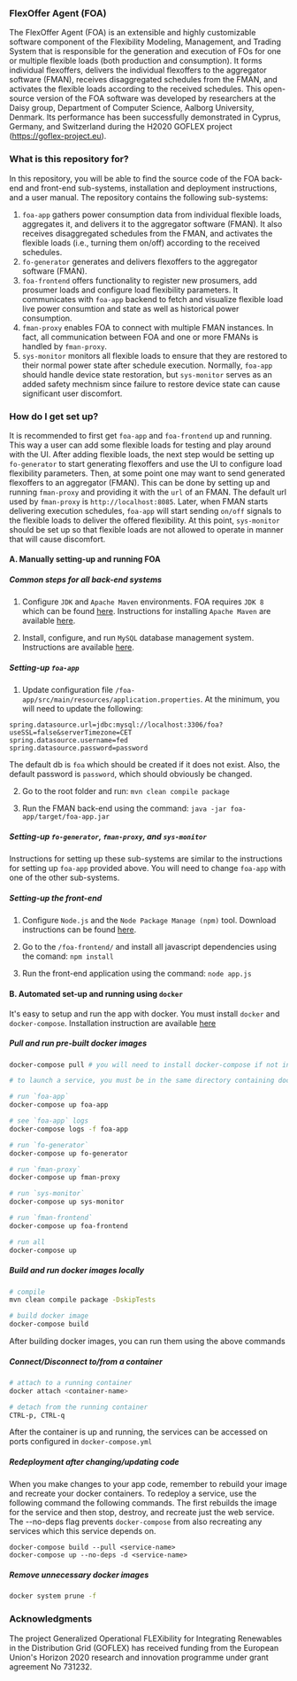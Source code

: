 ### FlexOffer Agent (FOA)

The FlexOffer Agent (FOA) is an extensible and highly customizable software component of the Flexibility Modeling, Management, and Trading System that is responsible for the generation and execution of FOs for one or multiple flexible loads (both production and consumption). It forms individual flexoffers, delivers the individual flexoffers to the aggregator software (FMAN), receives disaggregated schedules from the FMAN, and activates the flexible loads according to the received schedules. This open-source version of the FOA software was developed by researchers at the Daisy group, Department of Computer Science, Aalborg University, Denmark. Its performance has been successfully demonstrated in Cyprus, Germany, and Switzerland during the H2020 GOFLEX project (https://goflex-project.eu).

### What is this repository for? ###

In this repository, you will be able to find the source code of the FOA back-end and front-end sub-systems, installation and deployment instructions, 
and a user manual. The repository contains the following sub-systems:

 1. `foa-app` gathers power consumption data from individual flexible loads, aggregates it, and delivers it to the aggregator software (FMAN). It also receives disaggregated schedules from the FMAN, and activates the flexible loads (i.e., turning them on/off) according to the received schedules. 
 2. `fo-generator` generates and delivers flexoffers to the aggregator software (FMAN). 
 3. `foa-frontend` offers functionality to register new prosumers, add prosumer loads and configure load flexibility parameters. It communicates with `foa-app` backend to fetch and visualize flexible load live power consumtion and state as well as historical power consumption. 
 4. `fman-proxy` enables FOA to connect with multiple FMAN instances. In fact, all communication between FOA and one or more FMANs is handled by `fman-proxy`.
 5. `sys-monitor` monitors all flexible loads to ensure that they are restored to their normal power state after schedule execution. Normally, `foa-app` should handle device state restoration, but `sys-monitor` serves as an added safety mechnism since failure to restore device state can cause significant user discomfort. 


### How do I get set up? ###

It is recommended to first get `foa-app` and `foa-frontend` up and running. This way a user can add some flexible loads for testing and play around with the UI. 
After adding flexible loads, the next step would be setting up `fo-generator` to start generating flexoffers and use the UI to configure load flexibility parameters. 
Then, at some point one may want to send generated flexoffers to an aggregator (FMAN). 
This can be done by setting up and running `fman-proxy` and providing it with the `url` of an FMAN. The default url used by `fman-proxy` is `http://localhost:8085`. 
Later, when FMAN starts delivering execution schedules, `foa-app` will start sending `on/off` signals to
the flexible loads to deliver the offered flexibility. At this point, `sys-monitor` should be set up 
so that flexible loads are not allowed to operate in manner that will cause discomfort.

#### A. Manually setting-up and running FOA ####

##### Common steps for all back-end systems #####

1. Configure `JDK` and `Apache Maven` environments. FOA requires `JDK 8` which can be found [here](https://www.oracle.com/java/technologies/javase/javase-jdk8-downloads.html). Instructions for installing `Apache Maven` are available [here](https://maven.apache.org/install.html).

2. Install, configure, and run `MySQL` database management system. Instructions are available [here](https://dev.mysql.com/doc/mysql-installation-excerpt/8.0/en/installing.html).


##### Setting-up `foa-app`

1. Update configuration file `/foa-app/src/main/resources/application.properties`. At the minimum, you will need to update the following:
 ```
 spring.datasource.url=jdbc:mysql://localhost:3306/foa?useSSL=false&serverTimezone=CET
 spring.datasource.username=fed
 spring.datasource.password=password
 ```
 The default db is `foa` which should be created if it does not exist. Also, the default password is `password`, which should obviously be changed.  

2. Go to the root folder and run: 
 ```mvn clean compile package```
	
3. Run the FMAN back-end using the command:
 ```java -jar foa-app/target/foa-app.jar```

##### Setting-up `fo-generator`, `fman-proxy`, and `sys-monitor` #####

Instructions for setting up these sub-systems are similar to the instructions for setting up `foa-app` provided above. You will need to change `foa-app` with one of the other sub-systems.

##### Setting-up the front-end #####
 
1. Configure `Node.js` and the `Node Package Manage (npm)` tool. Download instructions can be found [here](https://nodejs.org/en/download/).

2. Go to the `/foa-frontend/` and install all javascript dependencies using the comand:
    ```npm install```

3. Run the front-end application using the command:
   ```node app.js```


#### B. Automated set-up and running using `docker`

It's easy to setup and run the app with docker. You must install `docker` and `docker-compose`. Installation instruction are available [here](https://docs.docker.com/docker-for-windows/install/)

##### Pull and run pre-built docker images

```bash
docker-compose pull # you will need to install docker-compose if not installed already

# to launch a service, you must be in the same directory containing docker-compose.yml

# run `foa-app`
docker-compose up foa-app

# see `foa-app` logs
docker-compose logs -f foa-app

# run `fo-generator`
docker-compose up fo-generator

# run `fman-proxy`
docker-compose up fman-proxy

# run `sys-monitor`
docker-compose up sys-monitor

# run `fman-frontend`
docker-compose up foa-frontend

# run all
docker-compose up
```

##### Build and run docker images locally

```bash
# compile 
mvn clean compile package -DskipTests

# build docker image
docker-compose build
```

After building docker images, you can run them using the above commands

##### Connect/Disconnect to/from a container

```bash
# attach to a running container
docker attach <container-name>

# detach from the running container
CTRL-p, CTRL-q
```

After the container is up and running, the services can be accessed on ports configured in `docker-compose.yml`

##### Redeployment after changing/updating code
When you make changes to your app code, remember to rebuild your image and recreate your docker containers.
To redeploy a service, use the following command the following commands.
The first rebuilds the image for the service and then stop, destroy, and recreate just the web service.
The --no-deps flag prevents `docker-compose` from also recreating any services which this service depends on.

```
docker-compose build --pull <service-name>
docker-compose up --no-deps -d <service-name>
```

##### Remove unnecessary docker images

```bash
docker system prune -f
```

### Acknowledgments

The project Generalized Operational FLEXibility for Integrating Renewables in the Distribution Grid (GOFLEX) has received funding from the European Union's Horizon 2020 research and innovation programme under grant agreement No 731232.
